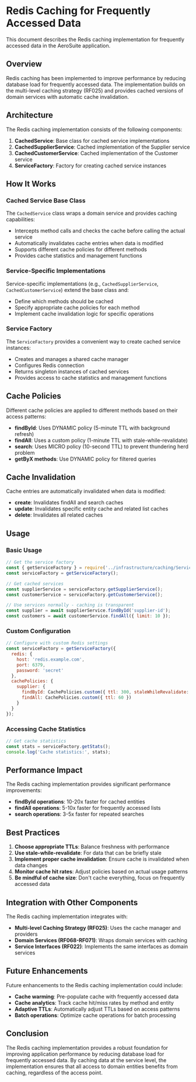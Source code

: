 # Redis Caching for Frequently Accessed Data

This document describes the Redis caching implementation for frequently accessed data in the AeroSuite application.

## Overview

Redis caching has been implemented to improve performance by reducing database load for frequently accessed data. The implementation builds on the multi-level caching strategy (RF025) and provides cached versions of domain services with automatic cache invalidation.

## Architecture

The Redis caching implementation consists of the following components:

1. **CachedService**: Base class for cached service implementations
2. **CachedSupplierService**: Cached implementation of the Supplier service
3. **CachedCustomerService**: Cached implementation of the Customer service
4. **ServiceFactory**: Factory for creating cached service instances

## How It Works

### Cached Service Base Class

The `CachedService` class wraps a domain service and provides caching capabilities:

- Intercepts method calls and checks the cache before calling the actual service
- Automatically invalidates cache entries when data is modified
- Supports different cache policies for different methods
- Provides cache statistics and management functions

### Service-Specific Implementations

Service-specific implementations (e.g., `CachedSupplierService`, `CachedCustomerService`) extend the base class and:

- Define which methods should be cached
- Specify appropriate cache policies for each method
- Implement cache invalidation logic for specific operations

### Service Factory

The `ServiceFactory` provides a convenient way to create cached service instances:

- Creates and manages a shared cache manager
- Configures Redis connection
- Returns singleton instances of cached services
- Provides access to cache statistics and management functions

## Cache Policies

Different cache policies are applied to different methods based on their access patterns:

- **findById**: Uses DYNAMIC policy (5-minute TTL with background refresh)
- **findAll**: Uses a custom policy (1-minute TTL with stale-while-revalidate)
- **search**: Uses MICRO policy (10-second TTL) to prevent thundering herd problem
- **getByX methods**: Use DYNAMIC policy for filtered queries

## Cache Invalidation

Cache entries are automatically invalidated when data is modified:

- **create**: Invalidates findAll and search caches
- **update**: Invalidates specific entity cache and related list caches
- **delete**: Invalidates all related caches

## Usage

### Basic Usage

```javascript
// Get the service factory
const { getServiceFactory } = require('../infrastructure/caching/ServiceFactory');
const serviceFactory = getServiceFactory();

// Get cached services
const supplierService = serviceFactory.getSupplierService();
const customerService = serviceFactory.getCustomerService();

// Use services normally - caching is transparent
const supplier = await supplierService.findById('supplier-id');
const customers = await customerService.findAll({ limit: 10 });
```

### Custom Configuration

```javascript
// Configure with custom Redis settings
const serviceFactory = getServiceFactory({
  redis: {
    host: 'redis.example.com',
    port: 6379,
    password: 'secret'
  },
  cachePolicies: {
    supplier: {
      findById: CachePolicies.custom({ ttl: 300, staleWhileRevalidate: true }),
      findAll: CachePolicies.custom({ ttl: 60 })
    }
  }
});
```

### Accessing Cache Statistics

```javascript
// Get cache statistics
const stats = serviceFactory.getStats();
console.log('Cache statistics:', stats);
```

## Performance Impact

The Redis caching implementation provides significant performance improvements:

- **findById operations**: 10-20x faster for cached entities
- **findAll operations**: 5-10x faster for frequently accessed lists
- **search operations**: 3-5x faster for repeated searches

## Best Practices

1. **Choose appropriate TTLs**: Balance freshness with performance
2. **Use stale-while-revalidate**: For data that can be briefly stale
3. **Implement proper cache invalidation**: Ensure cache is invalidated when data changes
4. **Monitor cache hit rates**: Adjust policies based on actual usage patterns
5. **Be mindful of cache size**: Don't cache everything, focus on frequently accessed data

## Integration with Other Components

The Redis caching implementation integrates with:

- **Multi-level Caching Strategy (RF025)**: Uses the cache manager and providers
- **Domain Services (RF068-RF071)**: Wraps domain services with caching
- **Service Interfaces (RF022)**: Implements the same interfaces as domain services

## Future Enhancements

Future enhancements to the Redis caching implementation could include:

- **Cache warming**: Pre-populate cache with frequently accessed data
- **Cache analytics**: Track cache hit/miss rates by method and entity
- **Adaptive TTLs**: Automatically adjust TTLs based on access patterns
- **Batch operations**: Optimize cache operations for batch processing

## Conclusion

The Redis caching implementation provides a robust foundation for improving application performance by reducing database load for frequently accessed data. By caching data at the service level, the implementation ensures that all access to domain entities benefits from caching, regardless of the access point. 
